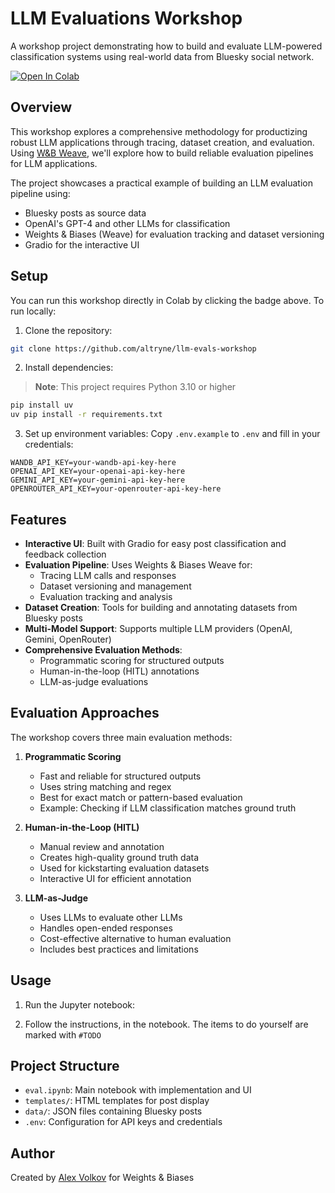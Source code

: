 # LLM Evaluations Workshop

A workshop project demonstrating how to build and evaluate LLM-powered classification systems using real-world data from Bluesky social network.

[![Open In Colab](https://colab.research.google.com/assets/colab-badge.svg)](https://colab.research.google.com/github/altryne/llm-evals-workshop/blob/main/eval.ipynb) 

## Overview

This workshop explores a comprehensive methodology for productizing robust LLM applications through tracing, dataset creation, and evaluation. Using [W&B Weave](https://wandb.me/weave-workshop-jan), we'll explore how to build reliable evaluation pipelines for LLM applications.

The project showcases a practical example of building an LLM evaluation pipeline using:
- Bluesky posts as source data
- OpenAI's GPT-4 and other LLMs for classification
- Weights & Biases (Weave) for evaluation tracking and dataset versioning
- Gradio for the interactive UI

## Setup

You can run this workshop directly in Colab by clicking the badge above. To run locally:

1. Clone the repository:
```bash
git clone https://github.com/altryne/llm-evals-workshop
```

2. Install dependencies:

> **Note**: This project requires Python 3.10 or higher

```bash
pip install uv
uv pip install -r requirements.txt
```

3. Set up environment variables:
Copy `.env.example` to `.env` and fill in your credentials:
```
WANDB_API_KEY=your-wandb-api-key-here
OPENAI_API_KEY=your-openai-api-key-here
GEMINI_API_KEY=your-gemini-api-key-here
OPENROUTER_API_KEY=your-openrouter-api-key-here
```

## Features

- **Interactive UI**: Built with Gradio for easy post classification and feedback collection
- **Evaluation Pipeline**: Uses Weights & Biases Weave for:
  - Tracing LLM calls and responses
  - Dataset versioning and management
  - Evaluation tracking and analysis
- **Dataset Creation**: Tools for building and annotating datasets from Bluesky posts
- **Multi-Model Support**: Supports multiple LLM providers (OpenAI, Gemini, OpenRouter)
- **Comprehensive Evaluation Methods**:
  - Programmatic scoring for structured outputs
  - Human-in-the-loop (HITL) annotations
  - LLM-as-judge evaluations

## Evaluation Approaches

The workshop covers three main evaluation methods:

1. **Programmatic Scoring**
   - Fast and reliable for structured outputs
   - Uses string matching and regex
   - Best for exact match or pattern-based evaluation
   - Example: Checking if LLM classification matches ground truth

2. **Human-in-the-Loop (HITL)**
   - Manual review and annotation
   - Creates high-quality ground truth data
   - Used for kickstarting evaluation datasets
   - Interactive UI for efficient annotation

3. **LLM-as-Judge**
   - Uses LLMs to evaluate other LLMs
   - Handles open-ended responses
   - Cost-effective alternative to human evaluation
   - Includes best practices and limitations

## Usage

1. Run the Jupyter notebook:


2. Follow the instructions, in the notebook. The items to do yourself are marked with `#TODO`

## Project Structure

- `eval.ipynb`: Main notebook with implementation and UI
- `templates/`: HTML templates for post display
- `data/`: JSON files containing Bluesky posts
- `.env`: Configuration for API keys and credentials

## Author

Created by [Alex Volkov](https://twitter.com/altryne) for Weights & Biases
